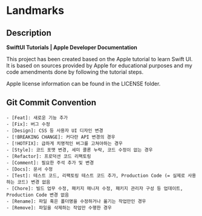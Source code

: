 # Landmarks

## Description

**SwiftUI Tutorials | Apple Developer Documentation**

This project has been created based on the Apple tutorial to learn Swift UI.
It is based on sources provided by Apple for educational purposes and my code amendments done by following the tutorial steps.

Apple license information can be found in the LICENSE folder.

## Git Commit Convention

```
- [Feat]: 새로운 기능 추가
- [Fix]: 버그 수정
- [Design]: CSS 등 사용자 UI 디자인 변경
- [!BREAKING CHANGE]: 커다란 API 변경의 경우
- [!HOTFIX]: 급하게 치명적인 버그를 고쳐야하는 경우
- [Style]: 코드 포맷 변경, 세미 콜론 누락, 코드 수정이 없는 경우
- [Refactor]: 프로덕션 코드 리팩토링
- [Comment]: 필요한 주석 추가 및 변경
- [Docs]: 문서 수정
- [Test]: 테스트 코드, 리팩토링 테스트 코드 추가, Production Code (= 실제로 사용하는 코드) 변경 없음
- [Chore]: 빌드 업무 수정, 패키지 매니저 수정, 패키지 관리자 구성 등 업데이트, Production Code 변경 없음
- [Rename]: 파일 혹은 폴더명을 수정하거나 옮기는 작업만인 경우
- [Remove]: 파일을 삭제하는 작업만 수행한 경우
```

